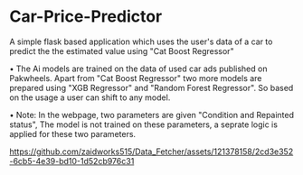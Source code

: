 # Car-Price-Predictor
A simple flask based application which uses the user's data of a car to predict the the estimated value using "Cat Boost Regressor"

• The Ai models are trained on the data of used car ads published on Pakwheels. Apart from "Cat Boost Regressor" two more models are prepared using "XGB Regressor" and "Random Forest Regressor". So based on the usage a user can shift to any model.

• Note: In the webpage, two parameters are given "Condition and Repainted status", The model is not trained on these parameters, a seprate logic is applied for these two parameters.




https://github.com/zaidworks515/Data_Fetcher/assets/121378158/2cd3e352-6cb5-4e39-bd10-1d52cb976c31
